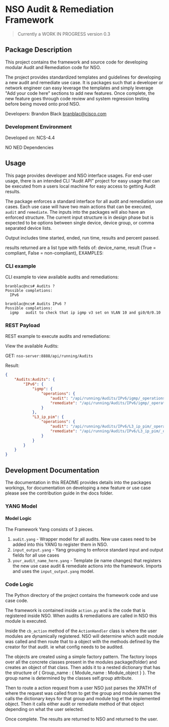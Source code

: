 # NSO Audit & Remediation Framework

> Currently a WORK IN PROGRESS version 0.3

## Package Description

This project contains the framework and source code for developing modular Audit and Remediation code for NSO.

The project provides standardized templates and guidelines for developing a new audit and remediate use case.
It is packages such that a developer or network engineer can easy leverage the templates and simply leverage "Add your code here" sections to add new features. Once complete, the new feature goes through code review and system regression testing before being moved onto prod NSO.

Developers:
Brandon Black branblac@cisco.com

### Development Environment

Developed on: NCS-4.4

NO NED Dependencies

## Usage

This page provides developer and NSO interface usages. For end-user usage, there is an intended CLI "Audit API" project for easy usage that can be executed from a users local machine for easy access to getting Audit results.

The package enforces a standard interface for all audit and remediation use cases. Each use case will have two main actions that can be executed, `audit` and `remediate`. The inputs into the packages will also have an enforced structure. The current input structure is in design phase but is expected to be options between single device, device group, or comma separated device lists.

Output includes time started, ended, run time, results and percent passed.

results returned are a list type with fields of: device_name, result (True = compliant, False = non-compliant),
EXAMPLES:

### CLI example

CLI example to view available audits and remediations:

```
branblac@ncs# Audits ?
Possible completions:
  IPv6

branblac@ncs# Audits IPv6 ?
Possible completions:
  igmp   audit to check that ip igmp v3 set on VLAN 10 and gi0/0/0.10
```


### REST Payload

REST example to execute audits and remediations:

View the available Audits:

GET: `nso-server:8888/api/running/Audits`

Result:
```json
{
    "Audits:Audits": {
        "IPv6": {
            "igmp": {
                "operations": {
                    "audit": "/api/running/Audits/IPv6/igmp/_operations/audit",
                    "remediate": "/api/running/Audits/IPv6/igmp/_operations/remediate"
                }
            },
            "L3_ip_pim": {
                "operations": {
                    "audit": "/api/running/Audits/IPv6/L3_ip_pim/_operations/audit",
                    "remediate": "/api/running/Audits/IPv6/L3_ip_pim/_operations/remediate"
                }
            }
        }
    }
}
```


## Development Documentation

The documentation in this README provides details into the packages workings, for documentation on developing a new feature or use case please see the contribution guide in the docs folder.

### YANG Model

#### Model Logic

The Framework Yang consists of 3 pieces.

1. `audit.yang` - Wrapper model for all audits. New use cases need to be added into this YANG to register them in NSO.
2. `input_output.yang` - Yang grouping to enforce standard input and output fields for all use cases
3. `your_audit_name_here.yang` - Template (ie name changes) that registers the new use case audit & remediate actions into the framework. Imports and uses the `input_output.yang` model.


### Code Logic

The Python directory of the project contains the framework code and use case code.

The framework is contained inside `action.py` and is the code that is registered inside NSO. When audits & remediations are called in NSO this module is executed.

Inside the `cb_action` method of the `ActionHandler` class is where the user modules are dynamically registered. NSO will determine which audit module was called and then route that to a object with the methods defined by the creator for that audit. ie what config needs to be audited.

The objects are created using a simple factory pattern. The factory loops over all the concrete classes present in the modules package(folder) and creates an object of that class. Then adds it to a nested dictionary that has the structure of { Group_name : { Module_name : Module_object } }. The group name is determined by the classes self.group attribute.

Then to route a action request from a user NSO just parses the XPATH of where the request was called from to get the group and module names the calls the dictionary keys for that group and module tog et the implemented object.  Then it calls either audit or remediate method of that object depending on what the user selected.

Once complete. The results are returned to NSO and returned to the user.

